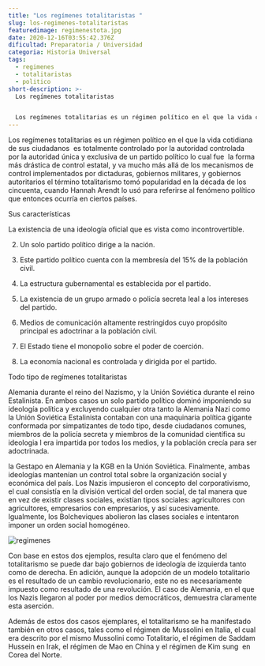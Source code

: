 ```yaml
---
title: "Los regímenes totalitaristas "
slug: los-regimenes-totalitaristas
featuredimage: regimenestota.jpg
date: 2020-12-16T03:55:42.376Z
dificultad: Preparatoria / Universidad
categoria: Historia Universal
tags:
  - regimenes
  - totalitaristas
  - politico
short-description: >-
  Los regímenes totalitaristas 


  Los regímenes totalitarias es un régimen político en el que la vida cotidiana de sus ciudadanos
---
```


Los regímenes totalitarias es un régimen político en el que la vida cotidiana de sus ciudadanos  es totalmente controlado por la autoridad controlada  por la autoridad única y exclusiva de un partido político lo cual fue  la forma más drástica de control estatal, y va mucho más allá de los mecanismos de control implementados por dictaduras, gobiernos militares, y gobiernos autoritarios el término totalitarismo tomó popularidad en la década de los cincuenta, cuando Hannah Arendt lo usó para referirse al fenómeno político que entonces ocurría en ciertos países.

Sus características 

La existencia de una ideología oficial que es vista como incontrovertible.

2. Un solo partido político dirige a la nación.

3. Este partido político cuenta con la membresía del 15% de la población civil.

4. La estructura gubernamental es establecida por el partido.

5. La existencia de un grupo armado o policía secreta leal a los intereses del partido.

6. Medios de comunicación altamente restringidos cuyo propósito principal es adoctrinar a la población civil.

7. El Estado tiene el monopolio sobre el poder de coerción.

8. La economía nacional es controlada y dirigida por el partido.



Todo tipo de regímenes totalitaristas 

Alemania durante el reino del Nazismo, y la Unión Soviética durante el reino Estalinista. En ambos casos un solo partido político dominó imponiendo su ideología política y excluyendo cualquier otra tanto la Alemania Nazi como la Unión Soviética Estalinista contaban con una maquinaria política gigante conformada por simpatizantes de todo tipo, desde ciudadanos comunes, miembros de la policía secreta y miembros de la comunidad científica su ideologia l era impartida por todos los medios, y la población crecía para ser adoctrinada.

la Gestapo en Alemania y la KGB en la Unión Soviética. Finalmente, ambas ideologías mantenían un control total sobre la organización social y económica del país. Los Nazis impusieron el concepto del corporativismo, el cual consistía en la división vertical del orden social, de tal manera que en vez de existir clases sociales, existían tipos sociales: agricultores con agricultores, empresarios con empresarios, y así sucesivamente. Igualmente, los Bolcheviques abolieron las clases sociales e intentaron imponer un orden social homogéneo.

![regimenes](/assets/rt.jpg "regimenes")

Con base en estos dos ejemplos, resulta claro que el fenómeno del totalitarismo se puede dar bajo gobiernos de ideología de izquierda tanto como de derecha. En adición, aunque la adopción de un modelo totalitario es el resultado de un cambio revolucionario, este no es necesariamente impuesto como resultado de una revolución. El caso de Alemania, en el que los Nazis llegaron al poder por medios democráticos, demuestra claramente esta aserción.

Además de estos dos casos ejemplares, el totalitarismo se ha manifestado también en otros casos, tales como el régimen de Mussolini en Italia, el cual era descrito por el mismo Mussolini como Totalitario, el régimen de Saddam Hussein en Irak, el régimen de Mao en China y el régimen de Kim sung  en Corea del Norte.
